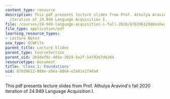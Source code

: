 ```yaml
---
content_type: resource
description: This pdf presents lecture slides from Prof. Athulya Aravind's fall 2020
  iteration of 24.949 Language Acquisition I.
file: /courses/24-949-language-acquisition-i-fall-2020/87039612088ea5eab864e3a01e1f40ad_MIT24_949f20_lec1.pdf
file_type: application/pdf
learning_resource_types:
- Lecture Notes
ocw_type: OCWFile
parent_title: Lecture Slides
parent_type: CourseSection
parent_uid: 2b3daf0c-485e-3924-5e2f-5479267d63d4
resourcetype: Document
title: 'Class 1: Foundations'
uid: 87039612-088e-a5ea-b864-e3a01e1f40ad
---
```

This pdf presents lecture slides from Prof. Athulya Aravind's fall 2020 iteration of 24.949 Language Acquisition I.

